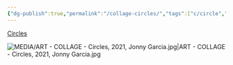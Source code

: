 ```yaml
---
{"dg-publish":true,"permalink":"/collage-circles/","tags":["c/circle","c/hand","c/colour-blue","c/dust","c/pattern","c/window","c/metal-finish","collage/year-2022"],"created":"2024-06-28T12:56:47.000-04:00","updated":"2025-08-26T12:37:30.409-04:00"}
---
```



[Circles](https://www.instagram.com/p/Cmb1bWkuszn/)

![MEDIA/ART - COLLAGE - Circles, 2021, Jonny Garcia.jpg|ART - COLLAGE - Circles, 2021, Jonny Garcia.jpg](/img/user/MEDIA/ART%20-%20COLLAGE%20-%20Circles,%202021,%20Jonny%20Garcia.jpg)
